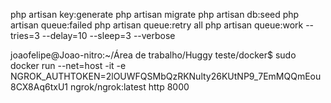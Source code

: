 php artisan key:generate
php artisan migrate
php artisan db:seed
php artisan queue:failed
php artisan queue:retry all
php artisan queue:work --tries=3 --delay=10 --sleep=3 --verbose

joaofelipe@Joao-nitro:~/Área de trabalho/Huggy teste/docker$ sudo docker run --net=host -it -e NGROK_AUTHTOKEN=2lOUWFQSMbQzRKNulty26KUtNP9_7EmMQQmEou8CX8Aq6txU1 ngrok/ngrok:latest http 8000
